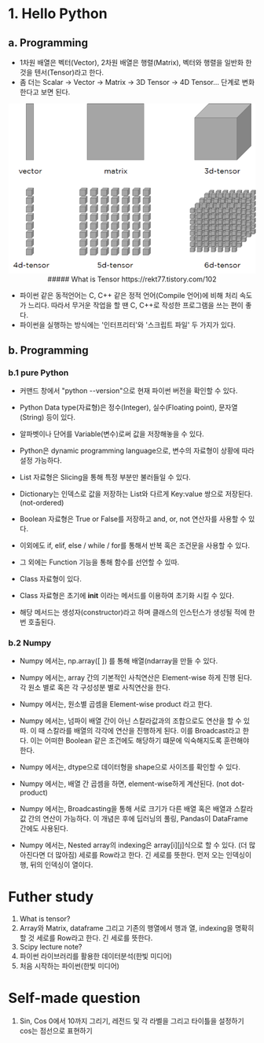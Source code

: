 # 1. Hello Python
## a. Programming
 - 1차원 배열은 벡터(Vector), 2차원 배열은 행렬(Matrix), 벡터와 행렬을 일반화 한것을 텐서(Tensor)라고 한다.
 - 좀 더는 Scalar -> Vector -> Matrix -> 3D Tensor -> 4D Tensor... 단계로 변화한다고 보면 된다.

<p align="center">
<img src="../resource/image/figure1_what_is_tensor.png"  width="600" />
##### What is Tensor
https://rekt77.tistory.com/102
</p>

- 파이썬 같은 동적언어는 C, C++ 같은 정적 언어(Compile 언어)에 비해 처리 속도가 느리다.  따라서 무거운 작업을 할 땐 C, C++로 작성한 프로그램을 쓰는 편이 좋다.
- 파이썬을 실행하는 방식에는 '인터프리터'와 '스크립트 파일' 두 가지가 있다.

## b. Programming
### b.1 pure Python

- 커맨드 창에서 "python --version"으로 현재 파이썬 버전을 확인할 수 있다.
- Python Data type(자료형)은 정수(Integer), 실수(Floating point), 문자열(String) 등이 있다.
- 알파벳이나 단어를 Variable(변수)로써 값을 저장해놓을 수 있다.
- Python은 dynamic programming language으로, 변수의 자료형이 상황에 따라 설정 가능하다.
- List 자료형은 Slicing을 통해 특정 부분만 불러들일 수 있다.
- Dictionary는 인덱스로 값을 저장하는 List와 다르게 Key:value 쌍으로 저장된다. (not-ordered)
- Boolean 자료형은 True or False를 저장하고 and, or, not 연산자를 사용할 수 있다.
- 이외에도 if, elif, else / while / for를 통해서 반복 혹은 조건문을 사용할 수 있다.
- 그 외에는 Function 기능을 통해 함수를 선언할 수 있따.

- Class 자료형이 있다.  
- Class 자료형은 초기에 __init__ 이라는 메서드를 이용하여 초기화 시킬 수 있다.
- 해당 메서드는 생성자(constructor)라고 하며 클래스의 인스턴스가 생성될 적에 한번 호출된다.

### b.2 Numpy

- Numpy 에서는, np.array([ ]) 를 통해 배열(ndarray을 만들 수 있다.
- Numpy 에서는, array 간의 기본적인 사칙연산은 Element-wise 하게 진행 된다.
  각 원소 별로 혹은 각 구성성분 별로 사칙연산을 한다.
- Numpy 에서는, 원소별 곱셈을 Element-wise product 라고 한다.

- Numpy 에서는, 넘파이 배열 간이 아닌 스칼라값과의 조합으로도 연산을 할 수 있따.
  이 때 스칼라를 배열의 각각에 연산을 진행하게 된다.  이를 Broadcast라고 한다.
  이는 어떠한 Boolean 같은 조건에도 해당하기 떄문에 익숙해지도록 훈련해야 한다.
  
- Numpy 에서는, dtype으로 데이터형을 shape으로 사이즈를 확인할 수 있다.
- Numpy 에서는, 배열 간 곱셈을 하면, element-wise하게 계산된다. (not dot-product)

- Numpy 에서는, Broadcasting을 통해 서로 크기가 다른 배열 혹은 배열과 스칼라 값 간의 연산이 가능하다.
  이 개념은 후에 딥러닝의 풀링, Pandas이 DataFrame 간에도 사용된다.
- Numpy 에서는, Nested array의 indexing은 array[i][j]식으로 할 수 있다. (더 많아진다면 더 많아짐)
  세로를 Row라고 한다.  긴 세로를 뜻한다.  먼저 오는 인덱싱이 행, 뒤의 인덱싱이 열이다.



# Futher study

1. What is tensor?
2. Array와 Matrix, dataframe 그리고 기존의 행열에서 행과 열, indexing을 명확히 할 것
   세로를 Row라고 한다.  긴 세로를 뜻한다.
3. Scipy lecture note?
4. 파이썬 라이브러리를 활용한 데이터분석(한빛 미디어)
5. 처음 시작하는 파이썬(한빛 미디어)

# Self-made question
1. Sin, Cos 0에서 10까지 그리기, 레전드 및 각 라벨을 그리고 타이틀을 설정하기
   cos는 점선으로 표현하기
